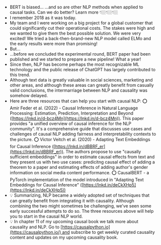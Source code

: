 - BERT is biased...
  ...and so are other NLP methods when applied to causal tasks.
  Can we do better? Learn more 👇🏼👇🏼👇🏼
- I remember 2018 as it was today.
- My team and I were working on a big project for a global customer that could significantly cut their operational costs. The stakes were high and we wanted to give them the best possible solution. We were very excited! We tried a back-then-brand-new NLP model called ELMo and the early results were more than promising!
- But...
- ...before we concluded the experimental round, BERT paper had been published and we started to prepare a new pipeline! What a year!
- Since then, NLP has become perhaps the most recognizable ML technology and the public release of ChatGPT has largely contributed to this trend.
- Although text data is greatly valuable in social sciences, marketing and other areas, and although these areas can greatly benefit from casually valid conclusions, the intermarriage between NLP and causality was somehow delayed.
- Here are three resources that can help you start with causal NLP:
  ⭕ Amir Feder et al. (2022) - Causal Inference in Natural Language Processing: Estimation, Prediction, Interpretation and Beyond ([https://lnkd.in/d-bcz4Mn](https://lnkd.in/d-bcz4Mn)). This paper provides "a unified overview of causal inference for the NLP community". It's a comprehensive guide that discusses use cases and challenges of causal NLP adding fairness and interpretability contexts to the picture.
  ⭕ Victor Veitch et al. (2020) - Adapting Text Embeddings for Causal Inference ([https://lnkd.in/dBBRF_er](https://lnkd.in/dBBRF_er)). The authors propose to use "causally sufficient embeddings" in order to estimate causal effects from text and they present us with two use cases: predicitng causal effect of adding a theorem to a paper and estimating effects of adding author's gender information on social media content performance.
  ⭕ CausalBERT - a PyTorch implementation of the model introduced in "Adapting Text Embeddings for Causal Inference" ([https://lnkd.in/deCkXHp5](https://lnkd.in/deCkXHp5))
- 💡 Summarizing, NLP became a widely adopted set of techniques that can greatly benefit from integrating it with causality. Although combining the two might sometimes be challenging, we've seen some early successful attempts to do so. The three resources above will help you to start in the causal NLP world.
- 💡 In chapter 11 of my upcoming causal book we talk more about causality and NLP. Go to [https://causalpython.io](https://causalpython.io/) and subscribe to get weekly curated causality content and updates on my upcoming causality book.